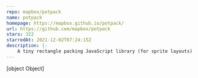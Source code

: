 ```yaml
---
repo: mapbox/potpack
name: potpack
homepage: https://mapbox.github.io/potpack/
url: https://github.com/mapbox/potpack
stars: 322
starredAt: 2021-12-02T07:24:15Z
description: |-
    A tiny rectangle packing JavaScript library (for sprite layouts)
---
```


[object Object]
